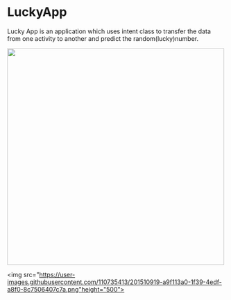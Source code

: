 

# LuckyApp
Lucky App is an application which uses intent class to transfer the data from one activity to another and predict the random(lucky)number. 

<img src="https://user-images.githubusercontent.com/110735413/201510797-24e339c9-beab-4cf5-a0c7-5baf57701b6d.png" height="500">


<img src="https://user-images.githubusercontent.com/110735413/201510919-a9f113a0-1f39-4edf-a8f0-8c7506407c7a.png"height="500">


